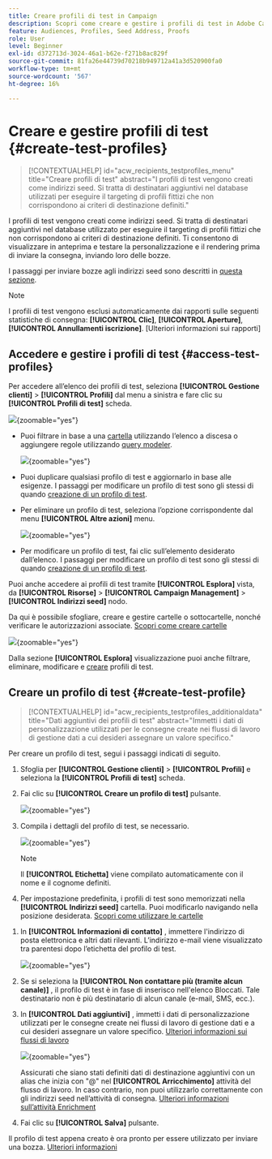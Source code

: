 ```yaml
---
title: Creare profili di test in Campaign
description: Scopri come creare e gestire i profili di test in Adobe Campaign
feature: Audiences, Profiles, Seed Address, Proofs
role: User
level: Beginner
exl-id: d372713d-3024-46a1-b62e-f271b8ac829f
source-git-commit: 81fa26e44739d70218b949712a41a3d520900fa0
workflow-type: tm+mt
source-wordcount: '567'
ht-degree: 16%

---
```


# Creare e gestire profili di test {#create-test-profiles}

>[!CONTEXTUALHELP]
>id="acw_recipients_testprofiles_menu"
>title="Creare profili di test"
>abstract="I profili di test vengono creati come indirizzi seed. Si tratta di destinatari aggiuntivi nel database utilizzati per eseguire il targeting di profili fittizi che non corrispondono ai criteri di destinazione definiti."

I profili di test vengono creati come indirizzi seed. Si tratta di destinatari aggiuntivi nel database utilizzato per eseguire il targeting di profili fittizi che non corrispondono ai criteri di destinazione definiti. Ti consentono di visualizzare in anteprima e testare la personalizzazione e il rendering prima di inviare la consegna, inviando loro delle bozze.

<!--Learn more on test profiles in the [Campaign v8 (client console) documentation](https://experienceleague.adobe.com/docs/campaign/campaign-v8/audience/add-profiles/test-profiles.html){target="_blank"}.-->

I passaggi per inviare bozze agli indirizzi seed sono descritti in [questa sezione](../preview-test/test-deliveries.md#test-profiles).

>[!NOTE]
>
>I profili di test vengono esclusi automaticamente dai rapporti sulle seguenti statistiche di consegna: **[!UICONTROL Clic]**, **[!UICONTROL Aperture]**, **[!UICONTROL Annullamenti iscrizione]**. [Ulteriori informazioni sui rapporti]

## Accedere e gestire i profili di test {#access-test-profiles}

Per accedere all’elenco dei profili di test, seleziona **[!UICONTROL Gestione clienti]** > **[!UICONTROL Profili]** dal menu a sinistra e fare clic su **[!UICONTROL Profili di test]** scheda.

![](assets/test-profile-list.png){zoomable=&quot;yes&quot;}

* Puoi filtrare in base a una [cartella](../get-started/permissions.md#folders) utilizzando l’elenco a discesa o aggiungere regole utilizzando [query modeler](../query/query-modeler-overview.md).

  ![](assets/test-profile-list-filters.png){zoomable=&quot;yes&quot;}

* Puoi duplicare qualsiasi profilo di test e aggiornarlo in base alle esigenze. I passaggi per modificare un profilo di test sono gli stessi di quando [creazione di un profilo di test](#create-test-profile).

* Per eliminare un profilo di test, seleziona l’opzione corrispondente dal menu **[!UICONTROL Altre azioni]** menu.

  ![](assets/test-profile-list-delete.png){zoomable=&quot;yes&quot;}

* Per modificare un profilo di test, fai clic sull’elemento desiderato dall’elenco. I passaggi per modificare un profilo di test sono gli stessi di quando [creazione di un profilo di test](#create-test-profile).

Puoi anche accedere ai profili di test tramite **[!UICONTROL Esplora]** vista, da **[!UICONTROL Risorse]** > **[!UICONTROL Campaign Management]** > **[!UICONTROL Indirizzi seed]** nodo.

Da qui è possibile sfogliare, creare e gestire cartelle o sottocartelle, nonché verificare le autorizzazioni associate. [Scopri come creare cartelle](../get-started/permissions.md#folders)

![](assets/test-profiles-folders.png){zoomable=&quot;yes&quot;}

Dalla sezione **[!UICONTROL Esplora]** visualizzazione puoi anche filtrare, eliminare, modificare e [creare](#create-test-profile) profili di test.

## Creare un profilo di test {#create-test-profile}

>[!CONTEXTUALHELP]
>id="acw_recipients_testprofiles_additionaldata"
>title="Dati aggiuntivi dei profili di test"
>abstract="Immetti i dati di personalizzazione utilizzati per le consegne create nei flussi di lavoro di gestione dati a cui desideri assegnare un valore specifico."

Per creare un profilo di test, segui i passaggi indicati di seguito.

1. Sfoglia per **[!UICONTROL Gestione clienti]** > **[!UICONTROL Profili]** e seleziona la **[!UICONTROL Profili di test]** scheda.

1. Fai clic su **[!UICONTROL Creare un profilo di test]** pulsante.

   ![](assets/test-profile-create.png){zoomable=&quot;yes&quot;}

1. Compila i dettagli del profilo di test, se necessario. <!--Most of the fields are the same as when creating profiles. [Learn more]-->

   ![](assets/test-profile-details.png){zoomable=&quot;yes&quot;}

   >[!NOTE]
   >
   >Il **[!UICONTROL Etichetta]** viene compilato automaticamente con il nome e il cognome definiti.

1. Per impostazione predefinita, i profili di test sono memorizzati nella **[!UICONTROL Indirizzi seed]** cartella. Puoi modificarlo navigando nella posizione desiderata. [Scopri come utilizzare le cartelle](../get-started/permissions.md#folders)

   <!--![](assets/test-profile-folder.png){zoomable="yes"}-->

<!--
You do not need to enter all fields of each tab when creating a seed address. Missing personalization elements are entered randomly during delivery analysis. (Not valid?)
-->

1. In **[!UICONTROL Informazioni di contatto]** , immettere l&#39;indirizzo di posta elettronica e altri dati rilevanti. L’indirizzo e-mail viene visualizzato tra parentesi dopo l’etichetta del profilo di test.

   ![](assets/test-profile-address.png){zoomable=&quot;yes&quot;}

1. Se si seleziona la **[!UICONTROL Non contattare più (tramite alcun canale)]** , il profilo di test è in fase di inserisco nell&#39;elenco Bloccati. Tale destinatario non è più destinatario di alcun canale (e-mail, SMS, ecc.).

1. In **[!UICONTROL Dati aggiuntivi]** , immetti i dati di personalizzazione utilizzati per le consegne create nei flussi di lavoro di gestione dati e a cui desideri assegnare un valore specifico. [Ulteriori informazioni sui flussi di lavoro](../workflows/gs-workflows.md)

   ![](assets/test-profile-additional-data.png){zoomable=&quot;yes&quot;}

   Assicurati che siano stati definiti dati di destinazione aggiuntivi con un alias che inizia con &quot;@&quot; nel **[!UICONTROL Arricchimento]** attività del flusso di lavoro. In caso contrario, non puoi utilizzarlo correttamente con gli indirizzi seed nell’attività di consegna. [Ulteriori informazioni sull’attività Enrichment](../workflows/activities/enrichment.md)

1. Fai clic su **[!UICONTROL Salva]** pulsante.

Il profilo di test appena creato è ora pronto per essere utilizzato per inviare una bozza. [Ulteriori informazioni](../preview-test/test-deliveries.md#test-profiles)

<!--Use test profiles in Direct mail? cf v7/v8-->
